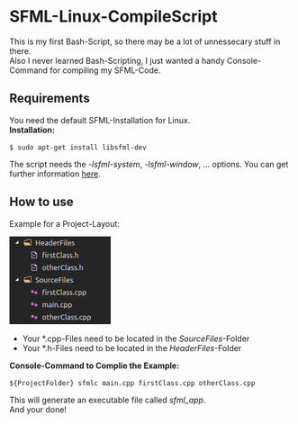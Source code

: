 # SFML-Linux-CompileScript
  This is my first Bash-Script, so there may be a lot of unnessecary stuff in there.  
  Also I never learned Bash-Scripting, I just wanted a handy Console-Command for compiling my SFML-Code.  
  
## Requirements
You need the default SFML-Installation for Linux.  
__Installation:__
```
$ sudo apt-get install libsfml-dev
```
The script needs the *-lsfml-system*, *-lsfml-window*, ... options.
You can get further information [here](https://www.sfml-dev.org/tutorials/2.0/start-linux.php).
  
## How to use
  Example for a Project-Layout:  

  ![ProjectLayout](https://raw.githubusercontent.com/EineSalatgurke/SFML-Linux-CompileScript/master/projectLayout.png)
  * Your \*.cpp-Files need to be located in the *SourceFiles*-Folder
  * Your \*.h-Files need to be located in the *HeaderFiles*-Folder

  __Console-Command to Complie the Example:__
  ```
  ${ProjectFolder} sfmlc main.cpp firstClass.cpp otherClass.cpp
  ```
  This will generate an executable file called *sfml_app*.  
  And your done!
